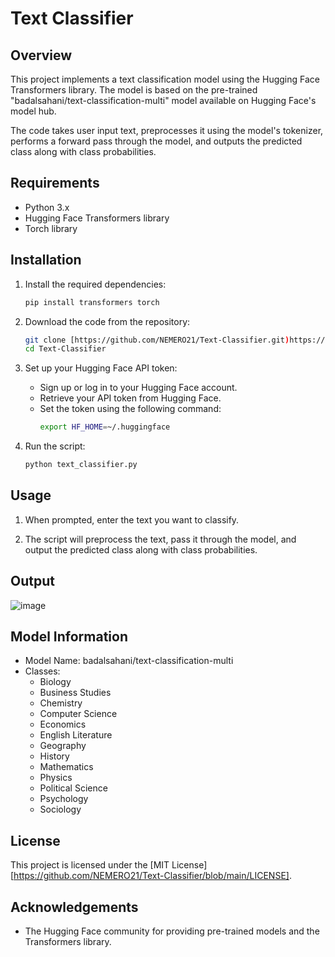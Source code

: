 # Text Classifier

## Overview

This project implements a text classification model using the Hugging Face Transformers library. The model is based on the pre-trained "badalsahani/text-classification-multi" model available on Hugging Face's model hub.

The code takes user input text, preprocesses it using the model's tokenizer, performs a forward pass through the model, and outputs the predicted class along with class probabilities.

## Requirements

- Python 3.x
- Hugging Face Transformers library
- Torch library

## Installation

1. Install the required dependencies:

   ```bash
   pip install transformers torch

2. Download the code from the repository:

   ```bash
   git clone [https://github.com/NEMERO21/Text-Classifier.git)https://github.com/NEMERO21/Text-Classifier.git]
   cd Text-Classifier

3. Set up your Hugging Face API token:
   - Sign up or log in to your Hugging Face account.
   - Retrieve your API token from Hugging Face.
   - Set the token using the following command:
     ```bash
     export HF_HOME=~/.huggingface
     
4. Run the script:
   ```bash
   python text_classifier.py

## Usage 

1. When prompted, enter the text you want to classify.
   
2. The script will preprocess the text, pass it through the model, and output the predicted class along with class probabilities.

## Output
![image](https://github.com/NEMERO21/Text-Classifier/assets/97607950/5dab44a8-2800-44b2-a60c-2de418bfb2bf)

## Model Information
 - Model Name: badalsahani/text-classification-multi
 - Classes:
     - Biology
     - Business Studies
     - Chemistry
     - Computer Science
     - Economics
     - English Literature
     - Geography
     - History
     - Mathematics
     - Physics
     - Political Science
     - Psychology
     - Sociology
  
## License 

This project is licensed under the [MIT License][https://github.com/NEMERO21/Text-Classifier/blob/main/LICENSE].

## Acknowledgements
- The Hugging Face community for providing pre-trained models and the Transformers library.
